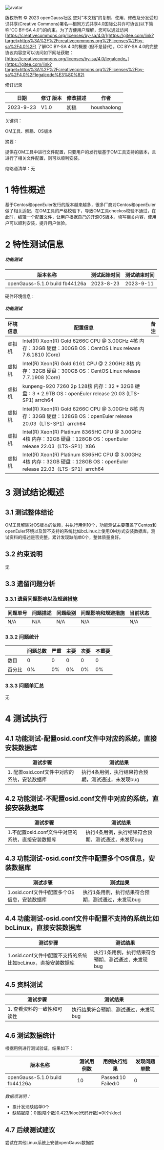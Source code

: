 ![avatar](https://gitee.com/opengauss/QA/raw/c20a64f26771233d8d2a92c91138cbec5c4967ec/images/openGauss.png)

版权所有 © 2023 openGauss社区 您对“本文档”的复制、使用、修改及分发受知识共享(Creative Commons)署名—相同方式共享4.0国际公共许可协议(以下简称“CC BY-SA 4.0”)的约束。为了方便用户理解，您可以通过访问[https://creativecommons.org/licenses/by-sa/4.0/](https://gitee.com/link?target=https%3A%2F%2Fcreativecommons.org%2Flicenses%2Fby-sa%2F4.0%2F) 了解CC BY-SA 4.0的概要 (但不是替代)。CC BY-SA 4.0的完整协议内容您可以访问如下网址获取：[https://creativecommons.org/licenses/by-sa/4.0/legalcode。](https://gitee.com/link?target=https%3A%2F%2Fcreativecommons.org%2Flicenses%2Fby-sa%2F4.0%2Flegalcode%E3%80%82)

修订记录

| 日期      | 修订 版本 | 修改描述 | 作者        |
| --------- | --------- | -------- | ----------- |
| 2023-9-23 | V1.0      | 初稿     | houshaolong |

关键词：

OM工具、解耦、OS版本

摘要：

提供在OM工具中进行文件配置，只要用户的发行版基于OM工具支持的版本，且进行了相关文件配置，则可以顺利安装。

缩略语清单：无



# 1 特性概述

基于Centos和openEuler发行的版本越来越多，很多厂商对Centos和openEuler做了相关适配，在OM工具的严格校验下，导致OM工具checkos校验不通过，在此时，编辑一个配置文件，让用户根据自己的开源OS版本，填写相关内容，使用户可以顺利安装，提升用户体验。

# 2 特性测试信息

##### 功能测试

| 版本名称                       | 测试起始时间 | 测试结束时间 |
| ------------------------------ | ------------ | ------------ |
| openGauss-5.1.0 build fb44126a | 2023-8-23    | 2023-9-11    |

硬件环境信息：

##### 功能测试

| 环境信息 | 配置信息                                                     | 备注 |
| -------- | ------------------------------------------------------------ | ---- |
| 虚拟机   | Intel(R) Xeon(R) Gold 6266C CPU @ 3.00GHz 4核 内存：32GB 硬盘：300GB OS：CentOS Linux release 7.6.1810 (Core) |      |
| 虚拟机   | Intel(R) Xeon(R) Gold 6161 CPU @ 2.20GHz 8核 内存：32GB 硬盘：300GB OS：CentOS Linux release 7.7.1908 (Core) |      |
| 虚拟机   | kunpeng-920 7260 2p 128核 内存：32 * 32GB 硬盘：3 * 2.9TB OS：openEuler release 20.03 (LTS-SP1) arrch64 |      |
| 虚拟机   | Intel(R) Xeon(R) Gold 6266C CPU @ 3.00GHz 8核 内存：32GB 硬盘：128GB OS：openEuler release 20.03（LTS-SP1）arrch64 |      |
| 虚拟机   | Intel(R) Xeon(R) Platinum 8365HC CPU @ 3.00GHz 4核 内存：32GB 硬盘：128GB OS：openEuler release 22.03（LTS-SP1）X86 |      |
| 虚拟机   | Intel(R) Xeon(R) Platinum 8365HC CPU @ 3.00GHz 4核 内存：32GB 硬盘：128GB OS：openEuler release 22.03（LTS-SP1）arrch64 |      |

# 3 测试结论概述

## 3.1 测试整体结论

OM工具解除对OS版本的依赖，共执行用例10个，功能测试主要覆盖了Centos和openEuler环境以及暂不支持的系统比如bcLinux上使用OM方式安装数据库，测试资料的描述是否完整。累计发现缺陷单0个，整体质量良好。

## 3.2 约束说明

无

## 3.3 遗留问题分析

### 3.3.1 遗留问题影响以及规避措施

| 问题单号 | 问题描述 | 问题级别 | 问题影响和规避措施 | 当前状态 |
| -------- | -------- | -------- | ------------------ | -------- |
| N/A      | N/A      | N/A      | N/A                | N/A      |

### 3.3.2 问题统计

|        | 问题总数 | 严重 | 主要 | 次要 | 不重要 |
| ------ | -------- | ---- | ---- | ---- | ------ |
| 数目   | 0        | 0    | 0    | 0    | 0      |
| 百分比 | 0%       | 0%   | 0%   | 0%   | 0%     |

### 3.3.3 问题单汇总

无



# 4 测试执行

## 4.1 功能测试-配置osid.conf文件中对应的系统，直接安装数据库

| 测试步骤                                     | 测试结果                                           |
| -------------------------------------------- | -------------------------------------------------- |
| 1. 配置osid.conf文件中对应的系统，安装数据库 | 执行4条用例，执行结果符合预期，测试通过，未发现bug |

## 4.2 功能测试-不配置osid.conf文件中对应的系统，直接安装数据库

| 测试步骤                                          | 测试结果                                           |
| ------------------------------------------------- | -------------------------------------------------- |
| 1.不配置osid.conf文件中对应的系统，直接安装数据库 | 执行4条用例，执行结果符合预期，测试通过，未发现bug |

## 4.3 功能测试-osid.conf文件中配置多个OS信息，安装数据库

| 测试步骤                                    | 测试结果                                           |
| ------------------------------------------- | -------------------------------------------------- |
| 1.osid.conf文件中配置多个OS信息，安装数据库 | 执行1条用例，执行结果符合预期，测试通过，未发现bug |

## 4.4 功能测试-osid.conf文件中配置不支持的系统比如bcLinux，直接安装数据库

| 测试步骤                                                     | 测试结果                                           |
| ------------------------------------------------------------ | -------------------------------------------------- |
| 1.osid.conf文件中配置不支持的系统比如bcLinux，直接安装数据库 | 执行1条用例，执行结果符合预期，测试通过，未发现bug |

## 4.5 资料测试

| 测试步骤                    | 测试结果                              |
| --------------------------- | ------------------------------------- |
| 1. 查看资料的一致性和可读性 | 执行结果符合预期，测试通过，未发现bug |

## 4.6 测试数据统计

根据用例进行测试验证，结果如下：

| 版本名称                       | 测试用例数 | 用例执行结果           | 发现问题单数 |
| ------------------------------ | ---------- | ---------------------- | ------------ |
| openGauss-5.1.0 build fb44126a | 10         | Passed:10<br/>Failed:0 | 0            |

*数据项说明：*

- 累计发现缺陷单0个
- 缺陷密度：0(缺陷个数)0.423/kloc(代码行数)=0(个/kloc)



## 4.7 后续测试建议

尝试在其他Linux系统上安装openGauss数据库

